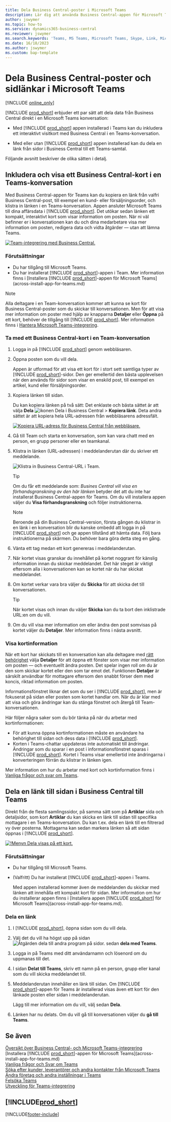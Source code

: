 ```yaml
---
title: Dela Business Central-poster i Microsoft Teams
description: Lär dig att använda Business Central-appen för Microsoft Teams.
author: jswymer
ms.topic: how-to
ms.service: dynamics365-business-central
ms.reviewer: jswymer
ms.search.keywords: 'Teams, MS Teams, Microsoft Teams, Skype, Link, Microsoft 365, collaborate, collaboration, teamwork, share records'
ms.date: 16/18/2023
ms.author: jswymer
ms.custom: bap-template
---
```


# <a name="sharing-business-central-records-and-page-links-in-microsoft-teams"></a><a name="sharing-business-central-records-and-page-links-in-microsoft-teams"></a><a name="sharing-business-central-records-and-page-links-in-microsoft-teams"></a>Dela Business Central-poster och sidlänkar i Microsoft Teams

[!INCLUDE [online_only](includes/online_only.md)]

[!INCLUDE [prod_short](includes/prod_short.md)] erbjuder ett par sätt att dela data från Business Central direkt i en Microsoft Teams konversation:

<!-- 
## <a name="overview"></a><a name="overview"></a><a name="overview"></a>Overview
In this article, you'll learn how to use the app to share [!INCLUDE [prod_short](includes/prod_short.md)] records, like a customer, sales order, or invoice, with coworkers in a Teams conversation.
The [!INCLUDE [prod_short](includes/prod_short.md)] app lets you:
[!INCLUDE [prod_short](includes/prod_short.md)] offers an app that connects Microsoft Teams to your business data in [!INCLUDE [prod_short](includes/prod_short.md)], so you can quickly share details across team members and respond faster to inquiries. In this article, you'll learn how to use the app to share [!INCLUDE [prod_short](includes/prod_short.md)] records, like a customer, sales order, or invoice, with coworkers in a Teams conversation.

-->
- Med [!INCLUDE [prod_short](includes/prod_short.md)] appen installerad i Teams kan du inkludera ett interaktivt visitkort med Business Central i en Teams-konversation.

<!--   Copy a link from any Business Central record, like a customer or sales order, then paste the link into a Teams conversation. The app connects Microsoft Teams to your business data in [!INCLUDE [prod_short](includes/prod_short.md)]. It then expands the link into a compact, interactive card that displays information about the record. Once in the conversation, you and coworkers can view more details about the record, edit data, and take action&mdash;without leaving Teams.

  [![Teams integration with Business Central.](media/teams-intro-v3.png)](media/teams-intro-v3.png#lightbox)-->

- Med eller utan [!INCLUDE [prod_short](includes/prod_short.md)] appen installerad kan du dela en länk från sidor i Business Central till ett Teams-samtal.

  <!-- ![!The Share menu displayed on a card.](media/teams-share-link.png "The Share menu displayed on a card.")-->

Följande avsnitt beskriver de olika sätten i detalj.

## <a name="include-and-view-a-business-central-card-in-a-teams-conversation"></a><a name="include-and-view-a-business-central-card-in-a-teams-conversation"></a><a name="include-and-view-a-business-central-card-in-a-teams-conversation"></a>Inkludera och visa ett Business Central-kort i en Teams-konversation

Med Business Central-appen för Teams kan du kopiera en länk från valfri Business Central-post, till exempel en kund- eller försäljningsorder, och klistra in länken i en Teams-konversation. Appen ansluter Microsoft Teams till dina affärsdata i [!INCLUDE [prod_short](includes/prod_short.md)]\. Det utökar sedan länken ett kompakt, interaktivt kort som visar information om posten. När ni väl befinner er i konversationen kan du och dina medarbetare visa mer information om posten, redigera data och vidta åtgärder &mdash; utan att lämna Teams.

[![Team-integrering med Business Central.](media/teams-intro-vBC20.png)](media/teams-intro-vBC20.png#lightbox)

### <a name="prerequisites"></a><a name="prerequisites"></a><a name="prerequisites"></a>Förutsättningar

- Du har tillgång till Microsoft Teams.
- Du har installerat [!INCLUDE [prod_short](includes/prod_short.md)]-appen i Team. Mer information finns i [Installera [!INCLUDE [prod_short](includes/prod_short.md)]-appen för Microsoft Teams](across-install-app-for-teams.md)

> [!NOTE]
> Alla deltagare i en Team-konversation kommer att kunna se kort för Business Central-poster som du skickar till konversationen. Men för att visa mer information om poster med hjälp av knapparna **Detaljer** eller **Öppna** på ett kort, behöver de tillgång till [!INCLUDE [prod_short](includes/prod_short.md)]. Mer information finns i [Hantera Microsoft Teams-integrering](admin-teams-integration.md#minimum-requirements-1).

### <a name="include-a-business-central-card-in-a-teams-conversation"></a><a name="include-a-business-central-card-in-a-teams-conversation"></a><a name="include-a-business-central-card-in-a-teams-conversation"></a>Ta med ett Business Central-kort i en Team-konversation

1. Logga in på [!INCLUDE [prod_short](includes/prod_short.md)] genom webbläsaren.
2. Öppna posten som du vill dela.

    Appen är utformad för att visa ett kort för i stort sett samtliga typer av [!INCLUDE [prod_short](includes/prod_short.md)]-sidor. Den ger emellertid den bästa upplevelsen när den används för sidor som visar en enskild post, till exempel en artikel, kund eller försäljningsorder.
3. Kopiera länken till sidan.

    Du kan kopiera länken på två sätt: Det enklaste och bästa sättet är att välja **Dela** ![ikonen Dela i Business Central](media/share-icon.png) > **Kopiera länk**. Deta andra sättet är att kopiera hela URL-adressen från webbläsarens adressfält.

    [![Kopiera URL-adress för Business Central från webbläsare.](media/teams-copy-link.png)](media/teams-copy-link.png#lightbox)
4. Gå till Team och starta en konversation, som kan vara chatt med en person, en grupp personer eller en teamkanal.
5. Klistra in länken (URL-adressen) i meddelanderutan där du skriver ett meddelande.

    ![Klistra in Business Central-URL i Team.](media/teams-paste-url-v2.png)

    > [!TIP]
    > Om du får ett meddelande som: *Busines Central vill visa en förhandsgranskning av den här länken* betyder det att du inte har installerat Business Central-appen för Teams. Om du vill installera appen väljer du **Visa förhandsgranskning** och följer instruktionerna.

    > [!NOTE]
    > Beroende på din Business Central-version, första gången du klistrar in en länk i en konversation blir du kanske ombedd att logga in på [!INCLUDE [prod_short](includes/prod_short.md)] och ge appen tillstånd att hämta data. Följ bara instruktionerna på skärmen. Du behöver bara göra detta steg en gång.
6. Vänta ett tag medan ett kort genereras i meddelanderutan.
7. När kortet visas granskar du innehållet på kortet noggrant för känslig information innan du skickar meddelandet. Det här steget är viktigt eftersom alla i konversationen kan se kortet när du har skickat meddelandet.
8. Om kortet verkar vara bra väljer du **Skicka** för att skicka det till konversationen.

    > [!TIP]
    > När kortet visas och innan du väljer **Skicka** kan du ta bort den inklistrade URL:en om du vill.
9. Om du vill visa mer information om eller ändra den post somvisas på kortet väljer du **Detaljer**. Mer information finns i nästa avsnitt.

### <a name="view-card-details"></a><a name="view-card-details"></a><a name="view-card-details"></a>Visa kortinformation

När ett kort har skickats till en konversation kan alla deltagare med [rätt behörighet](admin-teams-integration.md#permissions) välja **Detaljer** för att öppna ett fönster som visar mer information om posten &mdash; och eventuellt ändra posten. Det spelar ingen roll om du är den som skickar kortet eller den som tar emot det. Funktionen **Detaljer** är särskilt användbar för mottagare eftersom den snabbt förser dem med koncis, riktad information om posten.

Informationsfönstret liknar det som du ser i [!INCLUDE [prod_short](includes/prod_short.md)], men är fokuserat på sidan eller posten som kortet handlar om. När du är klar med att visa och göra ändringar kan du stänga fönstret och återgå till Team-konversationen.

Här följer några saker som du bör tänka på när du arbetar med kortinformationen:

- För att kunna öppna kortinformationen måste en användare ha behörighet till sidan och dess data i [!INCLUDE [prod_short](includes/prod_short.md)]\.
- Korten i Teams-chattar uppdateras inte automatiskt till ändringar. Ändringar som du sparar i en post i informationsfönstret sparas i [!INCLUDE [prod_short](includes/prod_short.md)]\. Kortet i Teams visar emellertid inte ändringarna i konverteringen förrän du klistrar in länken igen.

Mer information om hur du arbetar med kort och kortinformation finns i [Vanliga frågor och svar om Teams](teams-faq.md).

## <a name="share-a-link-to-page-from-business-central-to-teams"></a><a name="share-a-link-to-page-from-business-central-to-teams"></a><a name="share-a-link-to-page-from-business-central-to-teams"></a><a name="share-link"></a>Dela en länk till sidan i Business Central till Teams

Direkt från de flesta samlingssidor, på samma sätt som på **Artiklar** sida och detaljsidor, som kort **Artiklar** du kan skicka en länk till sidan till specifika mottagare i en Teams-konversation. Du kan t.ex. dela en länk till en filtrerad vy över posterna. Mottagarna kan sedan markera länken så att sidan öppnas i [!INCLUDE [prod_short](includes/prod_short.md)]\.

[![!Menyn Dela visas på ett kort.](media/teams-share-link-v2.png "Menyn Dela visas på ett kort.")](media/teams-share-link-v2.png#lightbox)

### <a name="prerequisites-1"></a><a name="prerequisites-1"></a><a name="prerequisites-1"></a>Förutsättningar

- Du har tillgång till Microsoft Teams.
- (Valfritt) Du har installerat [!INCLUDE [prod_short](includes/prod_short.md)]-appen i Teams. 

  Med appen installerad kommer även de meddelanden du skickar med länken att innehålla ett kompakt kort för sidan. Mer information om hur du installerar appen finns i [Installera appen [!INCLUDE [prod_short](includes/prod_short.md)] för Microsoft Teams](across-install-app-for-teams.md).

### <a name="share-a-link"></a><a name="share-a-link"></a><a name="share-a-link"></a>Dela en länk

1. I [!INCLUDE [prod_short](includes/prod_short.md)]\, öppna sidan som du vill dela.
2. Välj det du vill ha högst upp på sidan ![Åtgärden dela till andra program på sidor.](media/share-icon.png) sedan **dela med Teams**.
3. Logga in på Teams med ditt användarnamn och lösenord om du uppmanas till det.
4. I sidan **Delat till Teams**, skriv ett namn på en person, grupp eller kanal som du vill skicka meddelandet till.
5. Meddelanderutan innehåller en länk till sidan. Om [!INCLUDE [prod_short](includes/prod_short.md)]-appen för Teams är installerad visas även ett kort för den länkade posten eller sidan i meddelanderutan.

   Lägg till mer information om du vill, välj sedan **Dela**.
6. Länken har nu delats. Om du vill gå till konversationen väljer du **gå till Teams**.

## <a name="see-also"></a><a name="see-also"></a><a name="see-also"></a>Se även

[Översikt över Business Central- och Microsoft Teams-integrering](across-teams-overview.md)  
[Installera [!INCLUDE [prod_short](includes/prod_short.md)]-appen för Microsoft Teams](across-install-app-for-teams.md)  
[Vanliga frågor och Svar om Teams](teams-faq.md)  
[Söka efter kunder, leverantörer och andra kontakter från Microsoft Teams](across-search-contacts-teams.md)  
[Ändra företag och andra inställningar i Teams](across-teams-settings.md)  
[Felsöka Teams](admin-teams-troubleshooting.md)  
[Utveckling för Teams-integrering](/dynamics365/business-central/dev-itpro/developer/devenv-develop-for-teams)  

## [!INCLUDE[prod_short](includes/free_trial_md.md)]

[!INCLUDE[footer-include](includes/footer-banner.md)]
